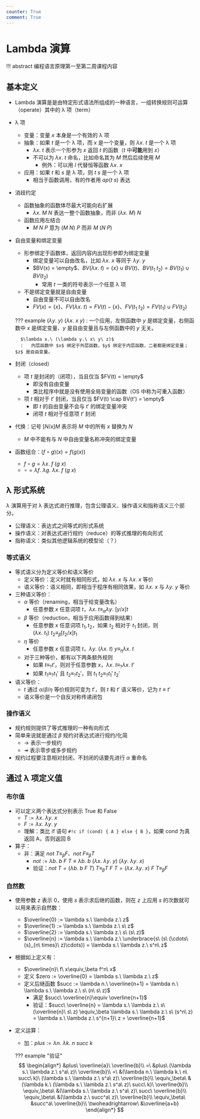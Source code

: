 ```yaml
---
counter: True
comment: True
---
```


# Lambda 演算

!!! abstract
    编程语言原理第一至第二周课程内容

## 基本定义

- Lambda 演算是是由特定形式语法所组成的⼀种语⾔，⼀组转换规则可运算（operate）其中的 λ 项（term）
- λ 项
    - 变量：变量 $x$ 本身是一个有效的 λ 项
    - 抽象：如果 $t$ 是一个 λ 项，而 $x$ 是一个变量，则 $\lambda x.\ t$ 是一个 λ 项
        - $\lambda x.\ t$ 表示一个形参为 $x$ 返回 $t$ 的函数（$t$ 中**可能**用到 $x$）
        - 不可以为 $\lambda x.\ t$ 命名，比如命名其为 $M$ 然后后续使用 $M$
            - 例外：可以用 $I$ 代替恒等函数 $\lambda x.\ x$ 
    - 应用：如果 $t$ 和 $s$ 是 λ 项，则 $t\ s$ 是一个 λ 项
        - 相当于函数调用，有的作者用 $ap(t\ s)$ 表达
- 消歧约定
    - 函数抽象的函数体尽最大可能向右扩展
        - $\lambda x.\ M\ N$ 表达一整个函数抽象，而非 $(\lambda x.\ M)\ N$
    - 函数应用左结合
        - $M\ N\ P$ 意为 $(M\ N)\ P$ 而非 $M\ (N\ P)$
- 自由变量和绑定变量
    - 形参绑定于函数体，返回内容内出现形参即为绑定变量
        - 绑定变量可以自由改名，比如 $\lambda x.\ x$ 等同于 $\lambda y.\ y$
        - $BV(x) = \empty$、$BV(\lambda x.\ t) = \{x\}\cup BV(t)$、$BV(t_1\ t_2) = BV(t_1)\cup BV(t_2)$
            - 常用 $t$ 一类的符号表示一个任意 λ 项
    - 不是绑定变量就是自由变量
        - 自由变量不可以自由改名
        - $FV(x) = \{x\}$、$FV(\lambda x.\ t) = FV(t) - \{x\}$、$FV(t_1\ t_2) = FV(t_1)\cup FV(t_2)$
    
    ??? example
        $(\lambda y.\ y)\ (\lambda x.\ x\ y)$
        :   一个应用，左侧函数中 $y$ 是绑定变量，右侧函数中 $x$ 是绑定变量、$y$ 是自由变量且与左侧函数中的 $y$ 无关。
        
        $\lambda x.\ (\lambda y.\ x\ y\ z)$
        :   内层函数中 $x$ 绑定于外层函数，$y$ 绑定于内层函数，二者都是绑定变量；$z$ 是自由变量。

- 封闭（closed）
    - 项 $t$ 是封闭的（闭项），当且仅当 $FV(t) = \empty$
        - 即没有自由变量
        - 类比程序中就是没有使用全局变量的函数（OS 中称为可重入函数）
    - 项 $t$ 相对于 $t'$ 封闭，当且仅当 $FV(t) \cap BV(t') = \empty$
        - 即 $t$ 的自由变量不会与 $t'$ 的绑定变量冲突
        - 闭项 $t$ 相对于任意项 $t'$ 封闭
- 代换：记号 $[N/x]M$ 表示将 $M$ 中的所有 $x$ 替换为 $N$
    - $M$ 中不能有与 $N$ 中自由变量名称冲突的绑定变量
- 函数组合：$(f\circ g)(x) = f(g(x))$
    - $f\circ g = \lambda x.\ f\ (g\ x)$
    - $\circ = \lambda f.\ \lambda g.\ \lambda x.\ f\ (g\ x)$

## λ 形式系统

λ 演算⽤于对 λ 表达式进⾏推理，包含公理语义、操作语义和指称语义三个部分。

- 公理语义：表达式之间等式的形式系统
- 操作语义：对表达式进行规约（reduce）的等式推理的有向形式
- 指称语义：类似其他逻辑系统的模型论（？）

### 等式语义

- 等式语义分为定义等价和语义等价
    - 定义等价：定义时就有相同形式，如 $\lambda x.\ x$ 与 $\lambda x.\ x$ 等价
    - 语义等价：语义相同，即相当于程序有相同效果，如 $\lambda x.\ x$ 与 $\lambda y.\ y$ 等价
- 三种语义等价：
    - $\alpha$ 等价（renaming，相当于给变量改名）
        - 任意参数 $x$ 任意词项 $t$，$\lambda x.\ t\equiv_\alpha \lambda y.\ [y/x]t$
    - $\beta$ 等价（reduction，相当于应用函数得到结果）
        - 任意参数 $x$ 任意词项 $t_1, t_2$，如果 $t_2$ 相对于 $t_1$ 封闭，则 $(\lambda x.\ t_1)\ t_2\equiv_\beta [t_2/x]t_1$
    - $\eta$ 等价
        - 任意参数 $x$ 任意词项 $t$，$\lambda y.\ (\lambda x.\ t)\ y\equiv_\eta \lambda x.\ t$
    - 对于三种等价，都有以下两条额外规则
        - 如果 $t\equiv_? t'$，则对于任意参数 $x$，$\lambda x.\ t\equiv_? \lambda x.\ t'$
        - 如果 $t_1\equiv_? t_1'$ 且 $t_2\equiv_? t_2'$，则 $t_1\ t_2\equiv_? t_1'\ t_2'$
- 语义等价：
    - $t$ 通过 $\alpha/\beta/\eta$ 等价规则可变为 $t'$，则 $t$ 和 $t'$ 语义等价，记为 $t\equiv t'$
    - 语义等价是一个自反对称传递闭包

### 操作语义

- 规约规则提供了等式推理的一种有向形式
- 简单来说就是通过 $\beta$ 规约对表达式进行规约/化简
    - $\rightarrow$ 表示一步规约
    - $\twoheadrightarrow$ 表示零步或多步规约
- 规约过程要注意相对封闭，不封闭的话要先进行 $\alpha$ 重命名

## 通过 λ 项定义值
### 布尔值

- 可以定义两个表达式分别表示 True 和 False
    - $T := \lambda x.\ \lambda y.\ x$
    - $F := \lambda x.\ \lambda y.\ y$
    - 理解：类比 if 语句 `#!c if (cond) { A } else { B }`，如果 cond 为真返回 A，否则返回 B
- 算子：
    - 非：满足 $not\ T\equiv_\beta F$、$not\ F\equiv_\beta T$
        - $not := \lambda b.\ b\ F\ T\equiv \lambda b.\ b\ (\lambda x.\ \lambda y.\ y)\ (\lambda y.\ \lambda y.\ x)$
        - 验证：$not\ T = (\lambda b.\ b\ F\ T)\ T\equiv_\beta T\ F\ T = (\lambda x.\ \lambda y.\ x)\ F\ T\equiv_\beta F$

### 自然数

- 使用参数 $z$ 表示 0，使用 $s$ 表示求后继的函数，则在 $z$ 上应用 $s$ 的次数就可以用来表示自然数：
    - $\overline{0} := \lambda s.\ \lambda z.\ z$
    - $\overline{1} := \lambda s.\ \lambda z.\ s\ z$
    - $\overline{2} := \lambda s.\ \lambda z.\ s\ (s\ z)$
    - $\overline{n} := \lambda s.\ \lambda z.\ \underbrace{s\ (s\ (\cdots\ (s}_{n\ times}\ z)\cdots)) = \lambda s.\ \lambda z.\ s^n\ z$
- 根据如上定义有：
    - $\overline{n}\ f\ x\equiv_\beta f^n\ x$
    - 定义 $zero := \overline{0} = \lambda s.\ \lambda z.\ z$
    - 定义后继函数 $succ := \lambda n.\ \overline{n+1} = \lambda n.\ \lambda s.\ \lambda z.\ s\ (n\ s\ z)$
        - 满足 $succ\ \overline{n}\equiv \overline{n+1}$
        - 验证：$succ\ \overline{n} = \lambda s.\ \lambda z.\ s\ (\overline{n}\ s\ z) \equiv_\beta \lambda s.\ \lambda z.\ s\ (s^n\ z) = \lambda s.\ \lambda z.\ s^{n+1}\ z = \overline{n+1}$
- 定义运算：
    - 加：$plus := \lambda n.\ \lambda k.\ n\ succ\ k$

    ??? example "验证"
        $$
        \begin{align*}
        &plus\ \overline{a}\ \overline{b}\\
        =\ &plus\ (\lambda s.\ \lambda z.\ s^a\ z)\ \overline{b}\\
        =\ &(\lambda n.\ \lambda k.\ n\ succ\ k)\ (\lambda s.\ \lambda z.\ s^a\ z)\ \overline{b}\\
        \equiv_\beta\ &(\lambda k.\ (\lambda s.\ \lambda z.\ s^a\ z)\ succ\ k)\ \overline{b}\\
        \equiv_\beta\ &(\lambda s.\ \lambda z.\ s^a\ z)\ succ\ \overline{b}\\
        \equiv_\beta\ &(\lambda z.\ succ^a\ z)\ \overline{b}\\
        \equiv_\beta\ &succ^a\ \overline{b}\\
        \twoheadrightarrow\ &\overline{a+b}
        \end{align*}
        $$